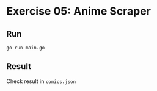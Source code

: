 # Exercise 05: Anime Scraper

## Run
```
go run main.go
```

## Result
Check result in `comics.json`
